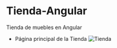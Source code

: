 # Tienda-Angular
Tienda de muebles en Angular
- Página principal de la Tienda
![Tienda](https://user-images.githubusercontent.com/70710753/199108055-490f5e07-358f-411c-a27c-2336685fa359.png)
